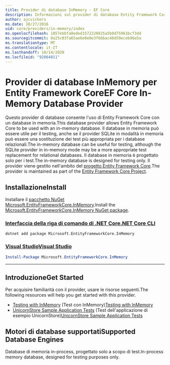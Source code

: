 ```yaml
---
title: Provider di database InMemory - EF Core
description: Informazioni sul provider di database Entity Framework Core InMemory
author: ajcvickers
ms.date: 10/27/2016
uid: core/providers/in-memory/index
ms.openlocfilehash: 1857ebbfa0eded1572220825a5b0d75961bcf3dd
ms.sourcegitcommit: 0a25c03fa65ae6e0e0e3f66bac48d59eceb96a5a
ms.translationtype: MT
ms.contentlocale: it-IT
ms.lasthandoff: 10/14/2020
ms.locfileid: "92064011"
---
```

# <a name="ef-core-in-memory-database-provider"></a><span data-ttu-id="c8d26-103">Provider di database InMemory per Entity Framework Core</span><span class="sxs-lookup"><span data-stu-id="c8d26-103">EF Core In-Memory Database Provider</span></span>

<span data-ttu-id="c8d26-104">Questo provider di database consente l'uso di Entity Framework Core con un database in memoria.</span><span class="sxs-lookup"><span data-stu-id="c8d26-104">This database provider allows Entity Framework Core to be used with an in-memory database.</span></span> <span data-ttu-id="c8d26-105">Il database in memoria può essere utile per il testing, anche se il provider SQLite in modalità in memoria può essere una sostituzione dei test più appropriata per i database relazionali.</span><span class="sxs-lookup"><span data-stu-id="c8d26-105">The in-memory database can be useful for testing, although the SQLite provider in in-memory mode may be a more appropriate test replacement for relational databases.</span></span> <span data-ttu-id="c8d26-106">Il database in memoria è progettato solo per i test.</span><span class="sxs-lookup"><span data-stu-id="c8d26-106">The in-memory database is designed for testing only.</span></span> <span data-ttu-id="c8d26-107">Il provider viene gestito nell'ambito del [progetto Entity Framework Core](https://github.com/aspnet/EntityFrameworkCore).</span><span class="sxs-lookup"><span data-stu-id="c8d26-107">The provider is maintained as part of the [Entity Framework Core Project](https://github.com/aspnet/EntityFrameworkCore).</span></span>

## <a name="install"></a><span data-ttu-id="c8d26-108">Installazione</span><span class="sxs-lookup"><span data-stu-id="c8d26-108">Install</span></span>

<span data-ttu-id="c8d26-109">Installare il [pacchetto NuGet Microsoft.EntityFrameworkCore.InMemory](https://www.nuget.org/packages/Microsoft.EntityFrameworkCore.InMemory/).</span><span class="sxs-lookup"><span data-stu-id="c8d26-109">Install the [Microsoft.EntityFrameworkCore.InMemory NuGet package](https://www.nuget.org/packages/Microsoft.EntityFrameworkCore.InMemory/).</span></span>

### <a name="net-core-cli"></a>[<span data-ttu-id="c8d26-110">Interfaccia della riga di comando di .NET Core</span><span class="sxs-lookup"><span data-stu-id="c8d26-110">.NET Core CLI</span></span>](#tab/dotnet-core-cli)

```dotnetcli
dotnet add package Microsoft.EntityFrameworkCore.InMemory
```

### <a name="visual-studio"></a>[<span data-ttu-id="c8d26-111">Visual Studio</span><span class="sxs-lookup"><span data-stu-id="c8d26-111">Visual Studio</span></span>](#tab/vs)

```powershell
Install-Package Microsoft.EntityFrameworkCore.InMemory
```

***

## <a name="get-started"></a><span data-ttu-id="c8d26-112">Introduzione</span><span class="sxs-lookup"><span data-stu-id="c8d26-112">Get Started</span></span>

<span data-ttu-id="c8d26-113">Per acquisire familiarità con il provider, usare le risorse seguenti.</span><span class="sxs-lookup"><span data-stu-id="c8d26-113">The following resources will help you get started with this provider.</span></span>

* <span data-ttu-id="c8d26-114">[Testing with InMemory](xref:core/miscellaneous/testing/in-memory) (Test con InMemory)</span><span class="sxs-lookup"><span data-stu-id="c8d26-114">[Testing with InMemory](xref:core/miscellaneous/testing/in-memory)</span></span>
* <span data-ttu-id="c8d26-115">[UnicornStore Sample Application Tests](https://github.com/rowanmiller/UnicornStore/blob/master/UnicornStore/src/UnicornStore.Tests/Controllers/ShippingControllerTests.cs) (Test dell'applicazione di esempio UnicornStore)</span><span class="sxs-lookup"><span data-stu-id="c8d26-115">[UnicornStore Sample Application Tests](https://github.com/rowanmiller/UnicornStore/blob/master/UnicornStore/src/UnicornStore.Tests/Controllers/ShippingControllerTests.cs)</span></span>

## <a name="supported-database-engines"></a><span data-ttu-id="c8d26-116">Motori di database supportati</span><span class="sxs-lookup"><span data-stu-id="c8d26-116">Supported Database Engines</span></span>

<span data-ttu-id="c8d26-117">Database di memoria in-process, progettato solo a scopo di test.</span><span class="sxs-lookup"><span data-stu-id="c8d26-117">In-process memory database, designed for testing purposes only.</span></span>
